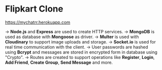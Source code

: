 # Flipkart Clone
https://mychatrr.herokuapp.com

-> **Node.js** and **Express** are used to create HTTP services.
-> **MongoDB** is used as database with **Mongoose** as driver.
-> **Multer** is used with **Cloudinary** to support image uploads and storage.
-> **Socket.io** is used for real time communication with the client.
-> User passwords are hashed using **Bcrypt** and messages are stored in encrypted form in database using "Crypto".
-> Routes are created to support operations like **Register**, **Login**, **Add Friend**, **Create Group**, **Send Message** and more.
